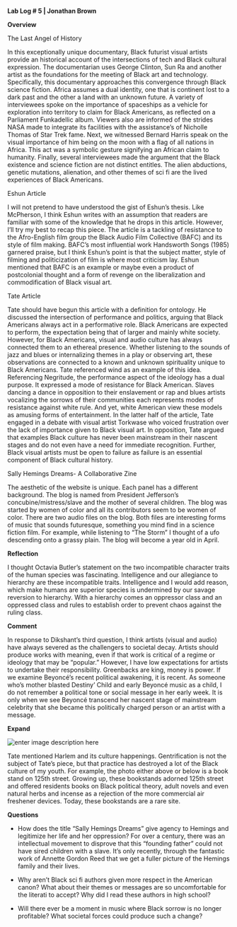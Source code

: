 
**Lab Log # 5 | Jonathan Brown**

**Overview**

The Last Angel of History

In this exceptionally unique documentary, Black futurist visual artists provide an historical account of the intersections of tech and Black cultural expression. The documentarian uses George Clinton, Sun Ra and another artist as the foundations for the meeting of Black art and technology. Specifically, this documentary approaches this convergence through Black science fiction. Africa assumes a dual identity, one that is continent lost to a dark past and the other a land with an unknown future. A variety of interviewees spoke on the importance of spaceships as a vehicle for exploration into territory to claim for Black Americans, as reflected on a Parliament Funkadellic album. Viewers also are informed of the strides NASA made to integrate its facilities with the assistance’s of Nicholle Thomas of Star Trek fame. Next, we witnessed Bernard Harris speak on the visual importance of him being on the moon with a flag of all nations in Africa. This act was a symbolic gesture signifying an African claim to humanity. Finally, several interviewees made the argument that the Black existence and science fiction are not distinct entitles. The alien abductions, genetic mutations, alienation, and other themes of sci fi are the lived experiences of Black Americans. 

Eshun Article

I will not pretend to have understood the gist of Eshun’s thesis. Like McPherson, I think Eshun writes with an assumption that readers are familiar with some of the knowledge that he drops in this article. However, I’ll try my best to recap this piece. The article is a tackling of resistance to the Afro-English film group the Black Audio Film Collective (BAFC) and its style of film making. BAFC’s most influential work Handsworth Songs (1985) garnered praise, but I think Eshun’s point is that the subject matter, style of filming and politicization of film is where most criticism lay. Eshun mentioned that BAFC is an example or maybe even a product of postcolonial thought and a form of revenge on the liberalization and commodification of Black visual art. 

Tate Article

Tate should have begun this article with a definition for ontology. He discussed the intersection of performance and politics, arguing that Black Americans always act in a performative role. Black Americans are expected to perform, the expectation being that of larger and mainly white society. However, for Black Americans, visual and audio culture has always connected them to an ethereal presence. Whether listening to the sounds of jazz and blues or internalizing themes in a play or observing art, these observations are connected to a known and unknown spirituality unique to Black Americans. Tate referenced wind as an example of this idea. Referencing Negritude, the performance aspect of the ideology has a dual purpose. It expressed a mode of resistance for Black American. Slaves dancing a dance in opposition to their enslavement or rap and blues artists vocalizing the sorrows of their communities each represents modes of resistance against white rule. And yet, white American view these models as amusing forms of entertainment. In the latter half of the article, Tate engaged in a debate with visual artist Torkwase who voiced frustration over the lack of importance given to Black visual art. In opposition, Tate argued that examples Black culture has never been mainstream in their nascent stages and do not even have a need for immediate recognition. Further, Black visual artists must be open to failure as failure is an essential component of Black cultural history.

Sally Hemings Dreams- A Collaborative Zine

The aesthetic of the website is unique. Each panel has a different background. The blog is named from President Jefferson’s concubine/mistress/slave and the mother of several children. The blog was started by women of color and all its contributors seem to be women of color. There are two audio files on the blog. Both files are interesting forms of music that sounds futuresque, something you mind find in a science fiction film. For example, while listening to “The Storm” I thought of a ufo descending onto a grassy plain. The blog will become a year old in April. 

**Reflection**

I thought Octavia Butler’s statement on the two incompatible character traits of the human species was fascinating. Intelligence and our allegiance to hierarchy are these incompatible traits. Intelligence and I would add reason, which make humans are superior species is undermined by our savage reversion to hierarchy. With a hierarchy comes an oppressor class and an oppressed class and rules to establish order to prevent chaos against the ruling class. 

**Comment**

In response to Dikshant’s third question, I think artists (visual and audio) have always severed as the challengers to societal decay. Artists should produce works with meaning, even if that work is critical of a regime or ideology that may be “popular.” However, I have low expectations for artists to undertake their responsibility. Greenbacks are king, money is power. If we examine Beyoncé’s recent political awakening, it is recent. As someone who’s mother blasted Destiny’ Child and early Beyoncé music as a child, I do not remember a political tone or social message in her early week. It is only when we see Beyoncé transcend her nascent stage of mainstream celebrity that she became this politically charged person or an artist with a message. 

**Expand**

![enter image description here](https://lh3.googleusercontent.com/-lF2jq_Zcx0s/WK8uBM4yi-I/AAAAAAAAAZ0/fNoSvY5k5FcOpgDtBLU4ZEdbIxxPKbWpQCLcB/s0/Old+Harlem.jpg "Old Harlem.jpg")

Tate mentioned Harlem and its culture happenings. Gentrification is not the subject of Tate’s piece, but that practice has destroyed a lot of the Black culture of my youth. For example, the photo either above or below is a book stand on 125th street. Growing up, these bookstands adorned 125th street and offered residents books on Black political theory, adult novels and even natural herbs and incense as a rejection of the more commercial air freshener devices. Today, these bookstands are a rare site. 

**Questions**

* How does the title “Sally Hemings Dreams” give agency to Hemings and legitimize her life and her oppression? For over a century, there was an intellectual movement to disprove that this “founding father” could not have sired children with a slave. It’s only recently, through the fantastic work of Annette Gordon Reed that we get a fuller picture of the Hemings family and their lives. 

* Why aren’t Black sci fi authors given more respect in the American canon? What about their themes or messages are so uncomfortable for the literati to accept? Why did I read these authors in high school?

* Will there ever be a moment in music where Black sorrow is no longer profitable? What societal forces could produce such a change?
